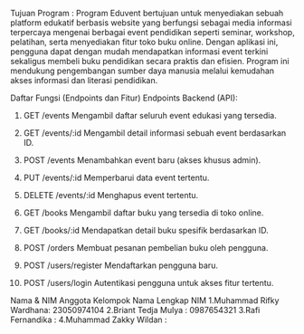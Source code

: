 Tujuan Program :
Program Eduvent bertujuan untuk menyediakan sebuah platform edukatif berbasis website yang berfungsi sebagai media informasi terpercaya mengenai berbagai event pendidikan seperti seminar, workshop, pelatihan, serta menyediakan fitur toko buku online. Dengan aplikasi ini, pengguna dapat dengan mudah mendapatkan informasi event terkini sekaligus membeli buku pendidikan secara praktis dan efisien. Program ini mendukung pengembangan sumber daya manusia melalui kemudahan akses informasi dan literasi pendidikan.

Daftar Fungsi (Endpoints dan Fitur)
Endpoints Backend (API):

1. GET /events
Mengambil daftar seluruh event edukasi yang tersedia.

2. GET /events/:id
Mengambil detail informasi sebuah event berdasarkan ID.

3. POST /events
Menambahkan event baru (akses khusus admin).

4. PUT /events/:id
Memperbarui data event tertentu.

5. DELETE /events/:id
Menghapus event tertentu.

6. GET /books
Mengambil daftar buku yang tersedia di toko online.

7. GET /books/:id
Mendapatkan detail buku spesifik berdasarkan ID.

8. POST /orders
Membuat pesanan pembelian buku oleh pengguna.

9. POST /users/register
Mendaftarkan pengguna baru.

10. POST /users/login
Autentikasi pengguna untuk akses fitur tertentu.



Nama & NIM Anggota Kelompok
Nama Lengkap	NIM
1.Muhammad Rifky Wardhana:	23050974104
2.Briant Tedja Mulya     :	0987654321
3.Rafi Fernandika        :
4.Muhammad Zakky Wildan  :
